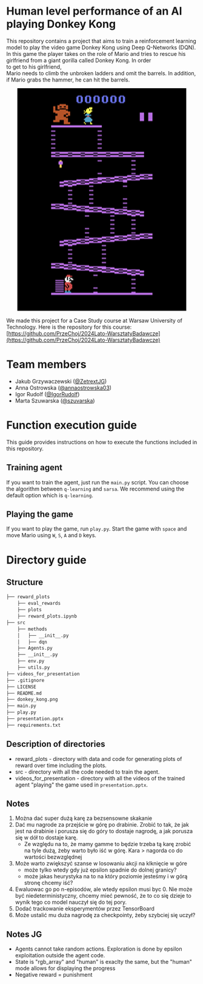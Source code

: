# Human level performance of an AI playing Donkey Kong

This repository contains a project that aims to train a reinforcement learning model to play the video game Donkey Kong using Deep Q-Networks (DQN). In this game the player takes on the role of Mario and tries to rescue his girlfriend from a giant gorilla called Donkey Kong. In order to get to his girlfriend, Mario needs to climb the unbroken ladders and omit the barrels. In addition, if Mario grabs the hammer, he can hit the barrels. 

<p align="center">
  <img src="https://github.com/OptimalAgents/RL-DonkeyKong/blob/main/donkey_kong.png" alt="Donkey Kong screenshot"/>
</p>

We made this project for a Case Study course at Warsaw University of Technology. Here is the repository for this course:
[https://github.com/PrzeChoj/2024Lato-WarsztatyBadawcze](https://github.com/PrzeChoj/2024Lato-WarsztatyBadawcze)

# Team members
* Jakub Grzywaczewski ([@ZetrextJG](https://github.com/ZetrextJG))
* Anna Ostrowska ([@annaostrowska03](https://github.com/annaostrowska03))
* Igor Rudolf ([@IgorRudolf](https://github.com/IgorRudolf))
* Marta Szuwarska ([@szuvarska](https://github.com/szuvarska))

# Function execution guide

This guide provides instructions on how to execute the functions included in this repository.

## Training agent

If you want to train the agent, just run the `main.py` script. You can choose the algorithm between `q-learning` and `sarsa`. We recommend using the default option which is `q-learning`. 

## Playing the game

If you want to play the game, run `play.py`. Start the game with `space` and move Mario using `W`, `S`, `A` and `D` keys.

# Directory guide

## Structure

```bash
├── reward_plots
    ├── eval_rewards
    ├── plots
    ├── reward_plots.ipynb
├── src
    ├── methods
    │   ├── __init__.py
    │   ├── dqn
    ├── Agents.py
    ├── __init__.py
    ├── env.py
    ├── utils.py
├── videos_for_presentation
├── .gitignore
├── LICENSE
├── README.md
├── donkey_kong.png
├── main.py
├── play.py
├── presentation.pptx
├── requirements.txt
```


## Description of directories

* reward_plots - directory with data and code for generating plots of reward over time including the plots.
* src - directory with all the code needed to train the agent.
* videos_for_presentation - directory with all the videos of the trained agent "playing" the game used in `presentation.pptx`.

## Notes

1. Można dać super dużą karę za bezsensowne skakanie
2. Dać mu nagrode za przejście w górę po drabinie. Zrobić to tak, że jak jest na drabinie i porusza się do góry to dostaje nagrodę, a jak porusza się w dół to dostaje karę.
   - Ze względu na to, że mamy gamme to będzie trzeba tą karę zrobić na tyle dużą, żeby warto było iść w górę. Kara > nagorda co do wartości bezwzględnej
3. Może warto zwiększyć szanse w losowaniu akcji na klknięcie w góre
   - może tylko wtedy gdy już epsilon spadnie do dolnej granicy?
   - może jakas heurystyka na to na który poziomie jesteśmy i w górą stronę chcemy iść?
4. Ewaluowac go po n-episodów, ale wtedy epsilon musi byc 0. Nie może być niedeterministyczny, chcemy mieć pewność, że to co się dzieje to wynik tego co model nauczył się do tej pory.
5. Dodać trackowanie eksperymentów przez TensorBoard
6. Może ustalić mu duża nagrodę za checkpointy, żeby szybciej się uczył?


## Notes JG

- Agents cannot take random actions. Exploration is done by epsilon exploitation outside the agent code.
- State is "rgb_array" and "human" is exaclty the same, but the "human" mode allows for displaying the progress
- Negative reward = punishment



